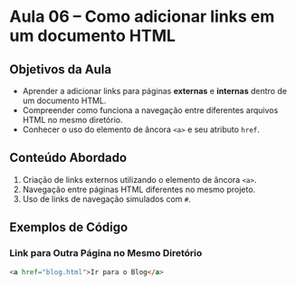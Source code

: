 # Aula 06 – Como adicionar links em um documento HTML

## Objetivos da Aula

- Aprender a adicionar links para páginas **externas** e **internas** dentro de um documento HTML.
- Compreender como funciona a navegação entre diferentes arquivos HTML no mesmo diretório.
- Conhecer o uso do elemento de âncora `<a>` e seu atributo `href`.

## Conteúdo Abordado

1. Criação de links externos utilizando o elemento de âncora `<a>`.
2. Navegação entre páginas HTML diferentes no mesmo projeto.
3. Uso de links de navegação simulados com `#`.

## Exemplos de Código

### Link para Outra Página no Mesmo Diretório

```html
<a href="blog.html">Ir para o Blog</a>
```
